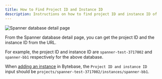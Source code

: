 ```yaml
---
title: How to Find Project ID and Instance ID
description: Instructions on how to find project ID and instance ID of a Spanner instance
---
```


![Spanner database detail page](/content/docs/how-to/spanner/database.webp)

From the Spanner database detail page, you can get the project ID and the instance ID from the URL.

For example, the project ID and instance ID are `spanner-test-3717002` and `spanner-bb1` respectively for the above database.

When [adding an instance](/docs/get-started/configure-workspace/add-an-instance/#add-an-instance) in Bytebase, the `Project ID and instance ID` input should be `projects/spanner-test-3717002/instances/spanner-bb1`.
